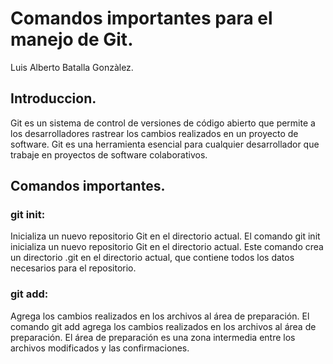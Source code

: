 # Comandos importantes para el manejo de Git.
Luis Alberto Batalla Gonzàlez.

## Introduccion.
Git es un sistema de control de versiones de código abierto que permite a los desarrolladores rastrear los cambios realizados en un proyecto de software. Git es una herramienta esencial para cualquier desarrollador que trabaje en proyectos de software colaborativos.

## Comandos importantes.

### git init:
Inicializa un nuevo repositorio Git en el directorio actual. El comando git init inicializa un nuevo repositorio Git en el directorio actual. Este comando crea un directorio .git en el directorio actual, que contiene todos los datos necesarios para el repositorio.

### git add:
Agrega los cambios realizados en los archivos al área de preparación. El comando git add agrega los cambios realizados en los archivos al área de preparación. El área de preparación es una zona intermedia entre los archivos modificados y las confirmaciones.
